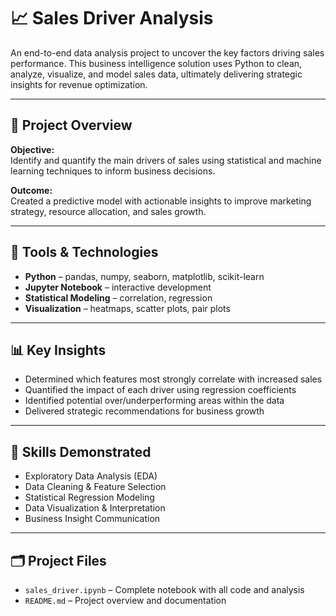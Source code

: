 # 📈 Sales Driver Analysis

An end-to-end data analysis project to uncover the key factors driving sales performance. This business intelligence solution uses Python to clean, analyze, visualize, and model sales data, ultimately delivering strategic insights for revenue optimization.

---

## 🚀 Project Overview

**Objective:**  
Identify and quantify the main drivers of sales using statistical and machine learning techniques to inform business decisions.

**Outcome:**  
Created a predictive model with actionable insights to improve marketing strategy, resource allocation, and sales growth.

---

## 🔧 Tools & Technologies

- **Python** – pandas, numpy, seaborn, matplotlib, scikit-learn  
- **Jupyter Notebook** – interactive development  
- **Statistical Modeling** – correlation, regression  
- **Visualization** – heatmaps, scatter plots, pair plots  

---

## 📊 Key Insights

- Determined which features most strongly correlate with increased sales
- Quantified the impact of each driver using regression coefficients
- Identified potential over/underperforming areas within the data
- Delivered strategic recommendations for business growth

---

## 🧠 Skills Demonstrated

- Exploratory Data Analysis (EDA)  
- Data Cleaning & Feature Selection  
- Statistical Regression Modeling  
- Data Visualization & Interpretation  
- Business Insight Communication  

---

## 🗂️ Project Files

- `sales_driver.ipynb` – Complete notebook with all code and analysis  
- `README.md` – Project overview and documentation  
